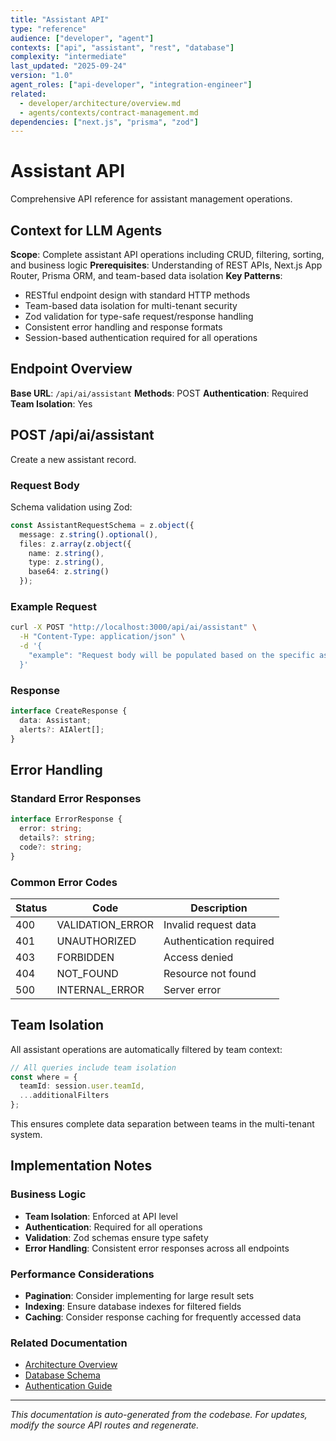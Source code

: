 ```yaml
---
title: "Assistant API"
type: "reference"
audience: ["developer", "agent"]
contexts: ["api", "assistant", "rest", "database"]
complexity: "intermediate"
last_updated: "2025-09-24"
version: "1.0"
agent_roles: ["api-developer", "integration-engineer"]
related:
  - developer/architecture/overview.md
  - agents/contexts/contract-management.md
dependencies: ["next.js", "prisma", "zod"]
---
```


# Assistant API

Comprehensive API reference for assistant management operations.

## Context for LLM Agents

**Scope**: Complete assistant API operations including CRUD, filtering, sorting, and business logic
**Prerequisites**: Understanding of REST APIs, Next.js App Router, Prisma ORM, and team-based data isolation
**Key Patterns**:
- RESTful endpoint design with standard HTTP methods
- Team-based data isolation for multi-tenant security
- Zod validation for type-safe request/response handling
- Consistent error handling and response formats
- Session-based authentication required for all operations

## Endpoint Overview

**Base URL**: `/api/ai/assistant`
**Methods**: POST
**Authentication**: Required
**Team Isolation**: Yes




## POST /api/ai/assistant

Create a new assistant record.

### Request Body


Schema validation using Zod:

```typescript
const AssistantRequestSchema = z.object({
  message: z.string().optional(),
  files: z.array(z.object({
    name: z.string(),
    type: z.string(),
    base64: z.string()
  });
```


### Example Request

```bash
curl -X POST "http://localhost:3000/api/ai/assistant" \
  -H "Content-Type: application/json" \
  -d '{
    "example": "Request body will be populated based on the specific assistant schema"
  }'
```

### Response

```typescript
interface CreateResponse {
  data: Assistant;
  alerts?: AIAlert[];
}
```






## Error Handling

### Standard Error Responses

```typescript
interface ErrorResponse {
  error: string;
  details?: string;
  code?: string;
}
```

### Common Error Codes

| Status | Code | Description |
|--------|------|-------------|
| 400 | VALIDATION_ERROR | Invalid request data |
| 401 | UNAUTHORIZED | Authentication required |
| 403 | FORBIDDEN | Access denied |
| 404 | NOT_FOUND | Resource not found |
| 500 | INTERNAL_ERROR | Server error |


## Team Isolation

All assistant operations are automatically filtered by team context:

```typescript
// All queries include team isolation
const where = {
  teamId: session.user.teamId,
  ...additionalFilters
};
```

This ensures complete data separation between teams in the multi-tenant system.


## Implementation Notes

### Business Logic
- **Team Isolation**: Enforced at API level
- **Authentication**: Required for all operations
- **Validation**: Zod schemas ensure type safety
- **Error Handling**: Consistent error responses across all endpoints

### Performance Considerations
- **Pagination**: Consider implementing for large result sets
- **Indexing**: Ensure database indexes for filtered fields
- **Caching**: Consider response caching for frequently accessed data

### Related Documentation
- [Architecture Overview](../../developer/architecture/overview.md)
- [Database Schema](../../developer/architecture/database.md)
- [Authentication Guide](../../developer/authentication.md)

---

*This documentation is auto-generated from the codebase. For updates, modify the source API routes and regenerate.*